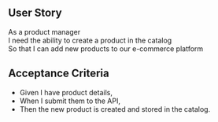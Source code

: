 ## User Story

As a product manager  
I need the ability to create a product in the catalog  
So that I can add new products to our e-commerce platform

## Acceptance Criteria

- Given I have product details,
- When I submit them to the API,
- Then the new product is created and stored in the catalog.